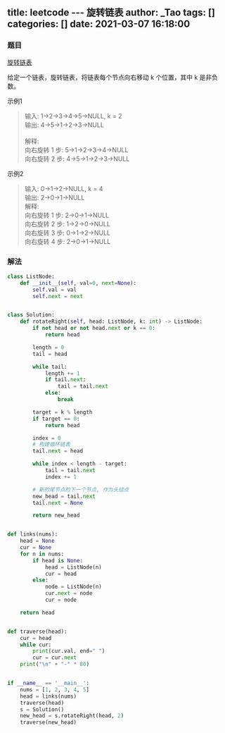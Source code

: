 title: leetcode --- 旋转链表
author: _Tao
tags: []
categories: []
date: 2021-03-07 16:18:00
---
### 题目
[旋转链表](https://leetcode-cn.com/problems/rotate-list/)

给定一个链表，旋转链表，将链表每个节点向右移动 k 个位置，其中 k 是非负数。

示例1
>输入: 1->2->3->4->5->NULL, k = 2 <br/>
输出: 4->5->1->2->3->NULL <br/>	
解释:	<br/>
向右旋转 1 步: 5->1->2->3->4->NULL <br/>
向右旋转 2 步: 4->5->1->2->3->NULL	<br/>

示例2
>输入: 0->1->2->NULL, k = 4	<br/>
输出: 2->0->1->NULL	<br/>
解释:	<br/>
向右旋转 1 步: 2->0->1->NULL	<br/>
向右旋转 2 步: 1->2->0->NULL	<br/>
向右旋转 3 步: 0->1->2->NULL	<br/>
向右旋转 4 步: 2->0->1->NULL	<br/>


<!-- more -->

### 解法
```python
class ListNode:
    def __init__(self, val=0, next=None):
        self.val = val
        self.next = next


class Solution:
    def rotateRight(self, head: ListNode, k: int) -> ListNode:
        if not head or not head.next or k == 0:
            return head

        length = 0
        tail = head

        while tail:
            length += 1
            if tail.next:
                tail = tail.next
            else:
                break

        target = k % length
        if target == 0:
            return head

        index = 0
        # 构建循环链表
        tail.next = head

        while index < length - target:
            tail = tail.next
            index += 1

        # 新的尾节点的下一个节点, 作为头结点
        new_head = tail.next
        tail.next = None

        return new_head


def links(nums):
    head = None
    cur = None
    for n in nums:
        if head is None:
            head = ListNode(n)
            cur = head
        else:
            node = ListNode(n)
            cur.next = node
            cur = node

    return head


def traverse(head):
    cur = head
    while cur:
        print(cur.val, end=" ")
        cur = cur.next
    print("\n" + "-" * 80)


if __name__ == '__main__':
    nums = [1, 2, 3, 4, 5]
    head = links(nums)
    traverse(head)
    s = Solution()
    new_head = s.rotateRight(head, 2)
    traverse(new_head)

```